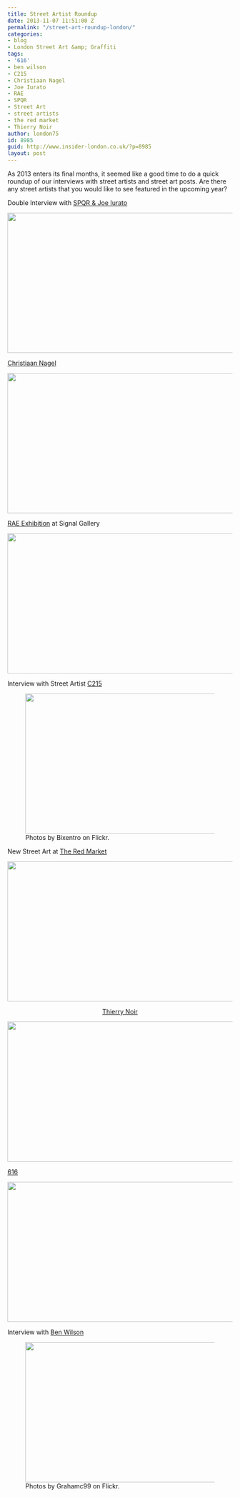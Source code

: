 ```yaml
---
title: Street Artist Roundup
date: 2013-11-07 11:51:00 Z
permalink: "/street-art-roundup-london/"
categories:
- blog
- London Street Art &amp; Graffiti
tags:
- '616'
- ben wilson
- C215
- Christiaan Nagel
- Joe Iurato
- RAE
- SPQR
- Street Art
- street artists
- the red market
- Thierry Noir
author: london75
id: 8985
guid: http://www.insider-london.co.uk/?p=8985
layout: post
---
```


As 2013 enters its final months, it seemed like a good time to do a quick roundup of our interviews with street artists and street art posts. Are there any street artists that you would like to see featured in the upcoming year?

Double Interview with <a href="/street-artists-spotlight-spqr-joe-iurato/">SPQR & Joe Iurato</a>

<img class="aligncenter size-full wp-image-8992" alt="" src="http://www.insider-london.co.uk/wp-content/uploads/2013/10/spqr2.png" width="569" height="314" />

<a href="/london-street-art-tours-christiaan-nage/">Christiaan Nagel</a>

<img class="aligncenter size-full wp-image-8994" alt="" src="http://www.insider-london.co.uk/wp-content/uploads/2013/10/christiaan-nagel.png" width="569" height="314" />

<a href="/london-street-art-rae-signal-gallery/">RAE Exhibition</a> at Signal Gallery

<img class="aligncenter size-full wp-image-8997" alt="" src="http://www.insider-london.co.uk/wp-content/uploads/2013/10/rae.png" width="569" height="314" />

Interview with Street Artist <a href="/london-street-art-interview-c215/">C215</a>

<figure>
<img src="http://www.insider-london.co.uk/wp-content/uploads/2013/10/c215.png" width="569" height="314" />
<figcaption>Photos by Bixentro on Flickr.</figcaption></figure> 

New Street Art at <a href="/street-art-east-londons-red-market/">The Red Market</a>

 <img class="aligncenter size-full wp-image-8999" alt="" src="http://www.insider-london.co.uk/wp-content/uploads/2013/10/redmarket.png" width="569" height="314" />

<p style="text-align: center;">
  <a href="/street-art-spotlight-thierry-noir/">Thierry Noir</a>
</p>

<img class="aligncenter size-full wp-image-9000" alt="" src="http://www.insider-london.co.uk/wp-content/uploads/2013/10/thierrynoir.png" width="569" height="314" />

<a href="http://www.insider-london.co.uk/2012/12/13/new-london-street-artists-616/">616</a> 

<img class="aligncenter size-full wp-image-9001" alt="" src="http://www.insider-london.co.uk/wp-content/uploads/2013/10/616.png" width="569" height="314" />

Interview with <a href="http://www.insider-london.co.uk/2012/07/19/very-literal-street-art/">Ben Wilson</a>

<figure>
<img alt="" src="http://www.insider-london.co.uk/wp-content/uploads/2013/10/benwilson.png" width="569" height="314" />

<figcaption class="wp-caption-text">Photos by Grahamc99 on Flickr.</figcaption></figure>